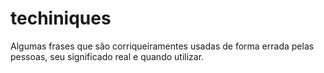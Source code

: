 # techiniques

Algumas frases que são corriqueiramentes usadas de forma errada pelas pessoas, seu significado real e quando utilizar.
